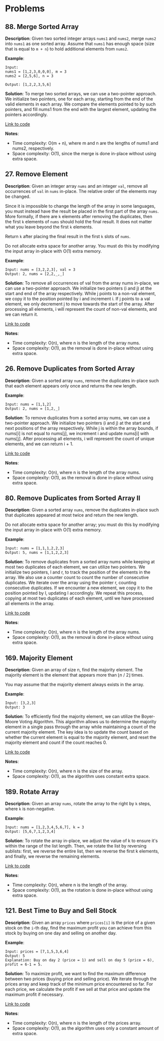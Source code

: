 # Problems

## 88. Merge Sorted Array

**Description**:
Given two sorted integer arrays `nums1` and `nums2`, merge `nums2` into `nums1` as one sorted array. Assume that `nums1` has enough space (size that is equal to `m + n`) to hold additional elements from `nums2`.

**Example**:
```plaintext
Input:
nums1 = [1,2,3,0,0,0], m = 3
nums2 = [2,5,6], n = 3

Output: [1,2,2,3,5,6]
```

**Solution**:
To merge two sorted arrays, we can use a two-pointer approach. We initialize two pointers, one for each array, starting from the end of the valid elements in each array. We compare the elements pointed to by such pointers, and fill nums1 from the end with the largest element, updating the pointers accordingly. 

[Link to code](088_merge_sorted_array.py)

**Notes**:
- Time complexity: O(m + n), where m and n are the lengths of nums1 and nums2, respectively.
- Space complexity: O(1), since the merge is done in-place without using extra space.

## 27. Remove Element

**Description**:
Given an integer array `nums` and an integer `val`, remove all occurrences of `val` in `nums` in-place. The relative order of the elements may be changed.

Since it is impossible to change the length of the array in some languages, you must instead have the result be placed in the first part of the array `nums`. More formally, if there are `k` elements after removing the duplicates, then the first `k` elements of `nums` should hold the final result. It does not matter what you leave beyond the first `k` elements.

Return `k` after placing the final result in the first `k` slots of `nums`.

Do not allocate extra space for another array. You must do this by modifying the input array in-place with O(1) extra memory.

**Example**:
```plaintext
Input: nums = [3,2,2,3], val = 3
Output: 2, nums = [2,2,_,_]
```

**Solution**:
To remove all occurrences of val from the array nums in-place, we can use a two-pointer approach. We initialize two pointers (i and j) at the start and end of the array respectively. While j points to a non-val element, we copy it to the position pointed by i and increment i. If j points to a val element, we only decrement j to move towards the start of the array. After processing all elements, i will represent the count of non-val elements, and we can return it. 

[Link to code](027_remove_element.py)

**Notes**:
- Time complexity: O(n), where n is the length of the array nums.
- Space complexity: O(1), as the removal is done in-place without using extra space.

## 26. Remove Duplicates from Sorted Array

**Description**:
Given a sorted array `nums`, remove the duplicates in-place such that each element appears only once and returns the new length.

**Example**:
```plaintext
Input: nums = [1,1,2]
Output: 2, nums = [1,2,_]
```

**Solution**:
To remove duplicates from a sorted array nums, we can use a two-pointer approach. We initialize two pointers (i and j) at the start and next positions of the array respectively. While j is within the array bounds, if nums[i] is not equal to nums[j], we increment i and update nums[i] with nums[j]. After processing all elements, i will represent the count of unique elements, and we can return i + 1. 

[Link to code](026_remove_duplicates.py)

**Notes**:
- Time complexity: O(n), where n is the length of the array nums.
- Space complexity: O(1), as the removal is done in-place without using extra space.

## 80. Remove Duplicates from Sorted Array II

**Description**:
Given a sorted array `nums`, remove the duplicates in-place such that duplicates appeared at most twice and return the new length.

Do not allocate extra space for another array; you must do this by modifying the input array in-place with O(1) extra memory.

**Example**:
```plaintext
Input: nums = [1,1,1,2,2,3]
Output: 5, nums = [1,1,2,2,3]
```

**Solution**:
To remove duplicates from a sorted array nums while keeping at most two duplicates of each element, we can utilize two pointers. We initialize two pointers, l and r, to track the position of the elements in the array. We also use a counter count to count the number of consecutive duplicates. We iterate over the array using the pointer r, counting consecutive duplicates. If we encounter a new element, we copy it to the position pointed by l, updating l accordingly. We repeat this process, copying at most two duplicates of each element, until we have processed all elements in the array.

[Link to code](080_remove_duplicates_2.py)

**Notes**:
- Time complexity: O(n), where n is the length of the array nums.
- Space complexity: O(1), as the removal is done in-place without using extra space.

## 169. Majority Element

**Description**:
Given an array of size n, find the majority element. The majority element is the element that appears more than ⌊n / 2⌋ times.

You may assume that the majority element always exists in the array.

**Example**:
```plaintext
Input: [3,2,3]
Output: 3
```

**Solution**:
To efficiently find the majority element, we can utilize the Boyer-Moore Voting Algorithm. This algorithm allows us to determine the majority element in a single pass through the array while maintaining a count of the current majority element. The key idea is to update the count based on whether the current element is equal to the majority element, and reset the majority element and count if the count reaches 0.

[Link to code](169_majority_element.py)

**Notes**:
- Time complexity: O(n), where n is the size of the array.
- Space complexity: O(1), as the algorithm uses constant extra space.

## 189. Rotate Array

**Description**:
Given an array `nums`, rotate the array to the right by `k` steps, where `k` is non-negative.

**Example**:
```plaintext
Input: nums = [1,2,3,4,5,6,7], k = 3
Output: [5,6,7,1,2,3,4]
```

**Solution**:
To rotate the array in-place, we adjust the value of k to ensure it's within the range of the list length. Then, we rotate the list by reversing sublists: first, we reverse the entire list, then we reverse the first k elements, and finally, we reverse the remaining elements.

[Link to code](189_rotate_array.py)

**Notes**:
- Time complexity: O(n), where n is the length of the array.
- Space complexity: O(1), as the rotation is done in-place without using extra space.

## 121. Best Time to Buy and Sell Stock

**Description**:
Given an array `prices` where `prices[i]` is the price of a given stock on the `i`-th day, find the maximum profit you can achieve from this stock by buying on one day and selling on another day.

**Example**:
```plaintext
Input: prices = [7,1,5,3,6,4]
Output: 5
Explanation: Buy on day 2 (price = 1) and sell on day 5 (price = 6), profit = 6-1 = 5.
```

**Solution**:
To maximize profit, we want to find the maximum difference between two prices (buying price and selling price). We iterate through the prices array and keep track of the minimum price encountered so far. For each price, we calculate the profit if we sell at that price and update the maximum profit if necessary.

[Link to code](121_buy_sell_stock.py)

**Notes**:
- Time complexity: O(n), where n is the length of the prices array.
- Space complexity: O(1), as the algorithm uses only a constant amount of extra space.

